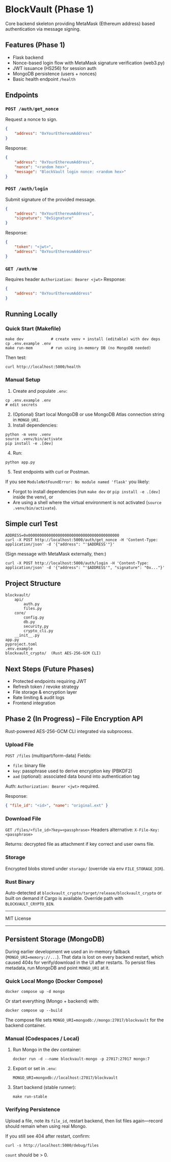 # BlockVault (Phase 1)

Core backend skeleton providing MetaMask (Ethereum address) based authentication via message signing.

## Features (Phase 1)
- Flask backend
- Nonce-based login flow with MetaMask signature verification (web3.py)
- JWT issuance (HS256) for session auth
- MongoDB persistence (users + nonces)
- Basic health endpoint `/health`

## Endpoints
### `POST /auth/get_nonce`
Request a nonce to sign.
```json
{
	"address": "0xYourEthereumAddress"
}
```
Response:
```json
{
	"address": "0xYourEthereumAddress",
	"nonce": "<random hex>",
	"message": "BlockVault login nonce: <random hex>"
}
```

### `POST /auth/login`
Submit signature of the provided message.
```json
{
	"address": "0xYourEthereumAddress",
	"signature": "0xSignature"
}
```
Response:
```json
{
	"token": "<jwt>",
	"address": "0xYourEthereumAddress"
}
```

### `GET /auth/me`
Requires header `Authorization: Bearer <jwt>`
Response:
```json
{
	"address": "0xYourEthereumAddress"
}
```

## Running Locally
### Quick Start (Makefile)
```
make dev            # create venv + install (editable) with dev deps
cp .env.example .env
make run-mem        # run using in-memory DB (no MongoDB needed)
```

Then test:
```
curl http://localhost:5000/health
```

### Manual Setup
1. Create and populate `.env`:
```
cp .env.example .env
# edit secrets
```
2. (Optional) Start local MongoDB or use MongoDB Atlas connection string in `MONGO_URI`.
3. Install dependencies:
```
python -m venv .venv
source .venv/bin/activate
pip install -e .[dev]
```
4. Run:
```
python app.py
```
5. Test endpoints with curl or Postman.

If you see `ModuleNotFoundError: No module named 'flask'` you likely:
- Forgot to install dependencies (run `make dev` or `pip install -e .[dev]` inside the venv), or
- Are using a shell where the virtual environment is not activated (`source .venv/bin/activate`).


## Simple curl Test
```
ADDRESS=0x0000000000000000000000000000000000000000
curl -X POST http://localhost:5000/auth/get_nonce -H 'Content-Type: application/json' -d '{"address": "'$ADDRESS'"}'
```
(Sign message with MetaMask externally, then:)
```
curl -X POST http://localhost:5000/auth/login -H 'Content-Type: application/json' -d '{"address": "'$ADDRESS'", "signature": "0x..."}'
```

## Project Structure
```
blockvault/
	api/
		auth.py
		files.py
	core/
		config.py
		db.py
		security.py
		crypto_cli.py
	__init__.py
app.py
pyproject.toml
.env.example
blockvault_crypto/  (Rust AES-256-GCM CLI)
```

## Next Steps (Future Phases)
- Protected endpoints requiring JWT
- Refresh token / revoke strategy
- File storage & encryption layer
- Rate limiting & audit logs
- Frontend integration

## Phase 2 (In Progress) – File Encryption API

Rust-powered AES-256-GCM CLI integrated via subprocess.

### Upload File
`POST /files` (multipart/form-data)
Fields:
- `file`: binary file
- `key`: passphrase used to derive encryption key (PBKDF2)
- `aad` (optional): associated data bound into authentication tag

Auth: `Authorization: Bearer <jwt>` required.

Response:
```json
{ "file_id": "<id>", "name": "original.ext" }
```

### Download File
`GET /files/<file_id>?key=<passphrase>`
Headers alternative: `X-File-Key: <passphrase>`

Returns: decrypted file as attachment if key correct and user owns file.

### Storage
Encrypted blobs stored under `storage/` (override via env `FILE_STORAGE_DIR`).

### Rust Binary
Auto-detected at `blockvault_crypto/target/release/blockvault_crypto` or built on demand if Cargo is available. Override path with `BLOCKVAULT_CRYPTO_BIN`.

---
MIT License

---

## Persistent Storage (MongoDB)

During earlier development we used an in-memory fallback (`MONGO_URI=memory://...`). That data is lost on every backend restart, which caused 404s for verify/download in the UI after restarts. To persist files metadata, run MongoDB and point `MONGO_URI` at it.

### Quick Local Mongo (Docker Compose)

```
docker compose up -d mongo
```

Or start everything (Mongo + backend) with:

```
docker compose up --build
```

The compose file sets `MONGO_URI=mongodb://mongo:27017/blockvault` for the backend container.

### Manual (Codespaces / Local)

1. Run Mongo in the dev container:
	```
	docker run -d --name blockvault-mongo -p 27017:27017 mongo:7
	```
2. Export or set in `.env`:
	```
	MONGO_URI=mongodb://localhost:27017/blockvault
	```
3. Start backend (stable runner):
	```
	make run-stable
	```

### Verifying Persistence

Upload a file, note its `file_id`, restart backend, then list files again—record should remain when using real Mongo.

If you still see 404 after restart, confirm:
```
curl -s http://localhost:5000/debug/files
```
`count` should be > 0.
